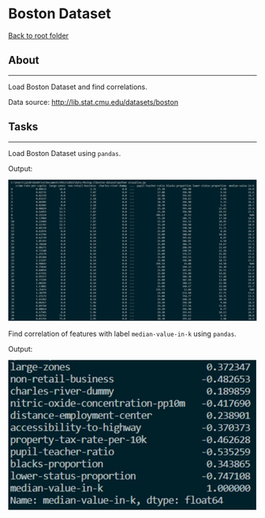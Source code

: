 # Boston Dataset

[Back to root folder](/../../)
## About
---
Load Boston Dataset and find correlations.

Data source: http://lib.stat.cmu.edu/datasets/boston

## Tasks
---
Load Boston Dataset using `pandas`.

Output:

![](datasample.drawio.svg)

Find correlation of features with label `median-value-in-k` using `pandas`.

Output:

![](correlation.drawio.svg)